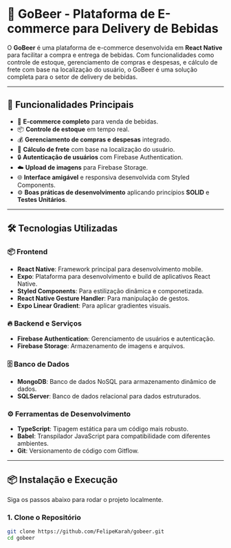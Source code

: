 # 🍺 GoBeer - Plataforma de E-commerce para Delivery de Bebidas

O **GoBeer** é uma plataforma de e-commerce desenvolvida em **React Native** para facilitar a compra e entrega de bebidas. Com funcionalidades como controle de estoque, gerenciamento de compras e despesas, e cálculo de frete com base na localização do usuário, o GoBeer é uma solução completa para o setor de delivery de bebidas.

---

## 🚀 **Funcionalidades Principais**

- 🛒 **E-commerce completo** para venda de bebidas.
- 📦 **Controle de estoque** em tempo real.
- 💰 **Gerenciamento de compras e despesas** integrado.
- 📍 **Cálculo de frete** com base na localização do usuário.
- 🔒 **Autenticação de usuários** com Firebase Authentication.
- ☁️ **Upload de imagens** para Firebase Storage.
- 🌐 **Interface amigável** e responsiva desenvolvida com Styled Components.
- ⚙️ **Boas práticas de desenvolvimento** aplicando princípios **SOLID** e **Testes Unitários**.

---

## 🛠️ **Tecnologias Utilizadas**

### 📦 **Frontend**

- **React Native**: Framework principal para desenvolvimento mobile.
- **Expo**: Plataforma para desenvolvimento e build de aplicativos React Native.
- **Styled Components**: Para estilização dinâmica e componetizada.
- **React Native Gesture Handler**: Para manipulação de gestos.
- **Expo Linear Gradient**: Para aplicar gradientes visuais.

### 🔥 **Backend e Serviços**

- **Firebase Authentication**: Gerenciamento de usuários e autenticação.
- **Firebase Storage**: Armazenamento de imagens e arquivos.

### 🗄️ **Banco de Dados**

- **MongoDB**: Banco de dados NoSQL para armazenamento dinâmico de dados.
- **SQLServer**: Banco de dados relacional para dados estruturados.

### ⚙️ **Ferramentas de Desenvolvimento**

- **TypeScript**: Tipagem estática para um código mais robusto.
- **Babel**: Transpilador JavaScript para compatibilidade com diferentes ambientes.
- **Git**: Versionamento de código com Gitflow.

---

## 📦 **Instalação e Execução**

Siga os passos abaixo para rodar o projeto localmente.

### 1. **Clone o Repositório**

```bash
git clone https://github.com/FelipeKarah/gobeer.git
cd gobeer
